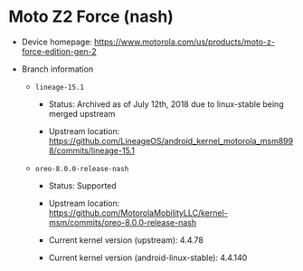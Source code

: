 # Moto Z2 Force (nash)

* Device homepage: https://www.motorola.com/us/products/moto-z-force-edition-gen-2

* Branch information

  * `lineage-15.1`

    * Status: Archived as of July 12th, 2018 due to linux-stable being merged upstream

    * Upstream location: https://github.com/LineageOS/android_kernel_motorola_msm8998/commits/lineage-15.1

  * `oreo-8.0.0-release-nash`

    * Status: Supported

    * Upstream location: https://github.com/MotorolaMobilityLLC/kernel-msm/commits/oreo-8.0.0-release-nash

    * Current kernel version (upstream): 4.4.78

    * Current kernel version (android-linux-stable): 4.4.140
